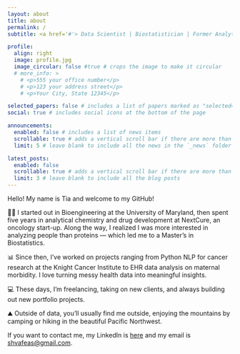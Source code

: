 ```yaml
---
layout: about
title: about
permalink: /
subtitle: <a href='#'> Data Scientist | Biostatistician | Former Analytical Chemist

profile:
  align: right
  image: profile.jpg
  image_circular: false #true # crops the image to make it circular
  # more_info: >
    # <p>555 your office number</p>
    # <p>123 your address street</p>
    # <p>Your City, State 12345</p>

selected_papers: false # includes a list of papers marked as "selected={true}"
social: true # includes social icons at the bottom of the page

announcements:
  enabled: false # includes a list of news items
  scrollable: true # adds a vertical scroll bar if there are more than 3 news items
  limit: 5 # leave blank to include all the news in the `_news` folder

latest_posts:
  enabled: false
  scrollable: true # adds a vertical scroll bar if there are more than 3 new posts items
  limit: 3 # leave blank to include all the blog posts
---
```


Hello! My name is Tia and welcome to my GitHub! 

👩‍🔬 I started out in Bioengineering at the University of Maryland, then spent five years in analytical chemistry and drug development at NextCure, an oncology start-up. Along the way, I realized I was more interested in analyzing people than proteins — which led me to a Master’s in Biostatistics.

📊 Since then, I’ve worked on projects ranging from Python NLP for cancer research at the Knight Cancer Institute to EHR data analysis on maternal morbidity. I love turning messy health data into meaningful insights.

💻 These days, I’m freelancing, taking on new clients, and always building out new portfolio projects.

⛰️ Outside of data, you’ll usually find me outside, enjoying the mountains by camping or hiking in the beautiful Pacific Northwest. 

If you want to contact me, my LinkedIn is [here](https://www.linkedin.com/in/stamatiavafeas/) and my email is shvafeas@gmail.com.

<!---
Write your biography here. Tell the world about yourself. Link to your favorite [subreddit](http://reddit.com). You can put a picture in, too. The code is already in, just name your picture `prof_pic.jpg` and put it in the `img/` folder.

Put your address / P.O. box / other info right below your picture. You can also disable any of these elements by editing `profile` property of the YAML header of your `_pages/about.md`. Edit `_bibliography/papers.bib` and Jekyll will render your [publications page](/al-folio/publications/) automatically.

Link to your social media connections, too. This theme is set up to use [Font Awesome icons](https://fontawesome.com/) and [Academicons](https://jpswalsh.github.io/academicons/), like the ones below. Add your Facebook, Twitter, LinkedIn, Google Scholar, or just disable all of them.
-->
